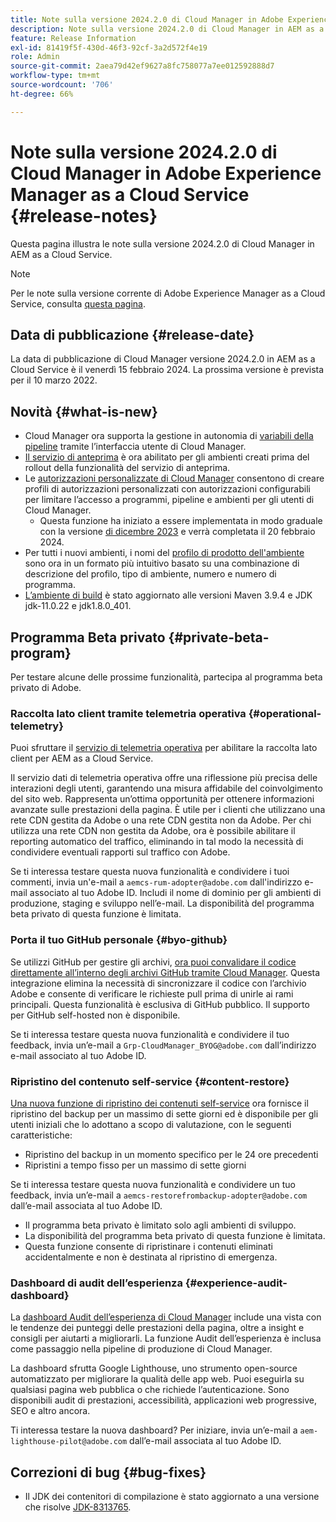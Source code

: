 ```yaml
---
title: Note sulla versione 2024.2.0 di Cloud Manager in Adobe Experience Manager as a Cloud Service
description: Note sulla versione 2024.2.0 di Cloud Manager in AEM as a Cloud Service.
feature: Release Information
exl-id: 81419f5f-430d-46f3-92cf-3a2d572f4e19
role: Admin
source-git-commit: 2aea79d42ef9627a8fc758077a7ee012592888d7
workflow-type: tm+mt
source-wordcount: '706'
ht-degree: 66%

---
```


# Note sulla versione 2024.2.0 di Cloud Manager in Adobe Experience Manager as a Cloud Service {#release-notes}

Questa pagina illustra le note sulla versione 2024.2.0 di Cloud Manager in AEM as a Cloud Service.

>[!NOTE]
>
>Per le note sulla versione corrente di Adobe Experience Manager as a Cloud Service, consulta [questa pagina](/help/release-notes/release-notes-cloud/release-notes-current.md).

## Data di pubblicazione {#release-date}

La data di pubblicazione di Cloud Manager versione 2024.2.0 in AEM as a Cloud Service è il venerdì 15 febbraio 2024. La prossima versione è prevista per il 10 marzo 2022.

## Novità {#what-is-new}

* Cloud Manager ora supporta la gestione in autonomia di [variabili della pipeline](/help/implementing/cloud-manager/configuring-pipelines/pipeline-variables.md) tramite l’interfaccia utente di Cloud Manager.
* [Il servizio di anteprima](/help/implementing/cloud-manager/manage-environments.md#access-preview-sevice) è ora abilitato per gli ambienti creati prima del rollout della funzionalità del servizio di anteprima.
* Le [autorizzazioni personalizzate di Cloud Manager](/help/implementing/cloud-manager/custom-permissions.md) consentono di creare profili di autorizzazioni personalizzati con autorizzazioni configurabili per limitare l’accesso a programmi, pipeline e ambienti per gli utenti di Cloud Manager.
   * Questa funzione ha iniziato a essere implementata in modo graduale con la versione [di dicembre 2023](/help/implementing/cloud-manager/release-notes/2023/2023-12-0.md) e verrà completata il 20 febbraio 2024.
* Per tutti i nuovi ambienti, i nomi del [profilo di prodotto dell&#39;ambiente](/help/onboarding/aem-cs-team-product-profiles.md) sono ora in un formato più intuitivo basato su una combinazione di descrizione del profilo, tipo di ambiente, numero e numero di programma.
* [L’ambiente di build](/help/implementing/cloud-manager/getting-access-to-aem-in-cloud/build-environment-details.md) è stato aggiornato alle versioni Maven 3.9.4 e JDK jdk-11.0.22 e jdk1.8.0_401.

## Programma Beta privato {#private-beta-program}

Per testare alcune delle prossime funzionalità, partecipa al programma beta privato di Adobe.

### Raccolta lato client tramite telemetria operativa {#operational-telemetry}

Puoi sfruttare il [servizio di telemetria operativa](/help/implementing/cloud-manager/content-requests.md#cliendside-collection) per abilitare la raccolta lato client per AEM as a Cloud Service.

Il servizio dati di telemetria operativa offre una riflessione più precisa delle interazioni degli utenti, garantendo una misura affidabile del coinvolgimento del sito web. Rappresenta un’ottima opportunità per ottenere informazioni avanzate sulle prestazioni della pagina. È utile per i clienti che utilizzano una rete CDN gestita da Adobe o una rete CDN gestita non da Adobe. Per chi utilizza una rete CDN non gestita da Adobe, ora è possibile abilitare il reporting automatico del traffico, eliminando in tal modo la necessità di condividere eventuali rapporti sul traffico con Adobe.

Se ti interessa testare questa nuova funzionalità e condividere i tuoi commenti, invia un&#39;e-mail a `aemcs-rum-adopter@adobe.com` dall&#39;indirizzo e-mail associato al tuo Adobe ID. Includi il nome di dominio per gli ambienti di produzione, staging e sviluppo nell’e-mail. La disponibilità del programma beta privato di questa funzione è limitata.

### Porta il tuo GitHub personale {#byo-github}

Se utilizzi GitHub per gestire gli archivi, [ora puoi convalidare il codice direttamente all’interno degli archivi GitHub tramite Cloud Manager](/help/implementing/cloud-manager/managing-code/private-repositories.md). Questa integrazione elimina la necessità di sincronizzare il codice con l’archivio Adobe e consente di verificare le richieste pull prima di unirle ai rami principali. Questa funzionalità è esclusiva di GitHub pubblico. Il supporto per GitHub self-hosted non è disponibile.

Se ti interessa testare questa nuova funzionalità e condividere il tuo feedback, invia un’e-mail a `Grp-CloudManager_BYOG@adobe.com` dall’indirizzo e-mail associato al tuo Adobe ID.

### Ripristino del contenuto self-service {#content-restore}

[Una nuova funzione di ripristino dei contenuti self-service](/help/operations/restore.md) ora fornisce il ripristino del backup per un massimo di sette giorni ed è disponibile per gli utenti iniziali che lo adottano a scopo di valutazione, con le seguenti caratteristiche:

* Ripristino del backup in un momento specifico per le 24 ore precedenti
* Ripristini a tempo fisso per un massimo di sette giorni

Se ti interessa testare questa nuova funzionalità e condividere un tuo feedback, invia un’e-mail a `aemcs-restorefrombackup-adopter@adobe.com` dall’e-mail associata al tuo Adobe ID.

* Il programma beta privato è limitato solo agli ambienti di sviluppo.
* La disponibilità del programma beta privato di questa funzione è limitata.
* Questa funzione consente di ripristinare i contenuti eliminati accidentalmente e non è destinata al ripristino di emergenza.

### Dashboard di audit dell’esperienza {#experience-audit-dashboard}

La [dashboard Audit dell’esperienza di Cloud Manager](/help/implementing/cloud-manager/reports/report-experience-audit.md) include una vista con le tendenze dei punteggi delle prestazioni della pagina, oltre a insight e consigli per aiutarti a migliorarli. La funzione Audit dell’esperienza è inclusa come passaggio nella pipeline di produzione di Cloud Manager.

La dashboard sfrutta Google Lighthouse, uno strumento open-source automatizzato per migliorare la qualità delle app web. Puoi eseguirla su qualsiasi pagina web pubblica o che richiede l’autenticazione. Sono disponibili audit di prestazioni, accessibilità, applicazioni web progressive, SEO e altro ancora.

Ti interessa testare la nuova dashboard? Per iniziare, invia un’e-mail a `aem-lighthouse-pilot@adobe.com` dall’e-mail associata al tuo Adobe ID.

## Correzioni di bug {#bug-fixes}

* Il JDK dei contenitori di compilazione è stato aggiornato a una versione che risolve [JDK-8313765](https://bugs.openjdk.org/browse/JDK-8313765).
